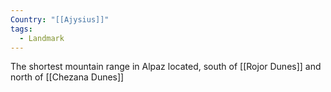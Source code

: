 ```yaml
---
Country: "[[Ajysius]]"
tags:
  - Landmark
---
```

The shortest mountain range in Alpaz located, south of [[Rojor Dunes]] and north of [[Chezana Dunes]]